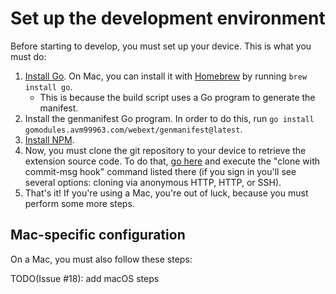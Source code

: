 # Set up the development environment
Before starting to develop, you must set up your device. This is what you must
do:

1. [Install Go](https://golang.org/doc/install). On Mac, you can install it
with [Homebrew](https://brew.sh/) by running `brew install go`.
   - This is because the build script uses a Go program to generate the
   manifest.
1. Install the genmanifest Go program. In order to do this, run
`go install gomodules.avm99963.com/webext/genmanifest@latest`.
1. [Install NPM](https://docs.npmjs.com/downloading-and-installing-node-js-and-npm/).
1. Now, you must clone the git repository to your device to retrieve the
extension source code. To do that,
[go here](https://gerrit.avm99963.com/admin/repos/infinitegforums) and execute
the "clone with commit-msg hook" command listed there (if you sign in you'll see
several options: cloning via anonymous HTTP, HTTP, or SSH).
1. That's it! If you're using a Mac, you're out of luck, because you must
perform some more steps.

## Mac-specific configuration
On a Mac, you must also follow these steps:

TODO(Issue #18): add macOS steps
